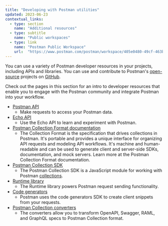 ```yaml
---
title: "Developing with Postman utilities"
updated: 2023-06-23
contextual_links:
  - type: section
    name: "Additional resources"
  - type: subtitle
    name: "Public workspaces"
  - type: link
    name: "Postman Public Workspace"
    url:  "https://www.postman.com/postman/workspace/405e0480-49cf-463b-8052-6c0d05a8e8f3"
---
```


You can use a variety of Postman developer resources in your projects, including APIs and libraries. You can use and contribute to Postman's [open-source](https://www.postman.com/open-philosophy/) projects on [GitHub](https://github.com/postmanlabs).

Check out the pages in this section for an intro to developer resources that enable you to engage with the Postman community and integrate Postman into your workflow.

* [Postman API](/docs/developer/postman-api/intro-api/)
    * Make requests to access your Postman data.
* [Echo API](/docs/developer/echo-api/)
    * Use the Echo API to learn and experiment with Postman.
* [Postman Collection Format documentation](https://learning.postman.com/collection-format/)
    * The Collection Format is the specification that drives collections in Postman. It's portable and provides a unique interface for organizing API requests and modeling API workflows. It's machine and human-readable and can be used to generate client and server-side SDKs, documentation, and mock servers. Learn more at the Postman Collection Format documentation.
* [Postman Collection SDK](/docs/developer/collection-sdk/)
    * The Postman Collection SDK is a JavaScript module for working with Postman [collections](/docs/sending-requests/intro-to-collections/).
* [Runtime library](/docs/developer/runtime-library/)
    * The Runtime library powers Postman request sending functionality.
* [Code generators](/docs/developer/code-generators/)
    * Postman uses the code generators SDK to create client snippets from your requests.
* [Postman Collection converters](/docs/developer/collection-conversion/)
    * The converters allow you to transform OpenAPI, Swagger, RAML, and GraphQL specs to Postman Collection format.
